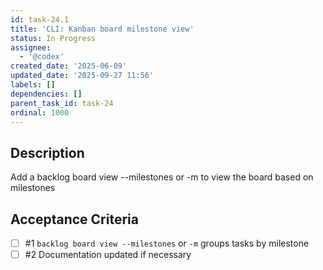 ```yaml
---
id: task-24.1
title: 'CLI: Kanban board milestone view'
status: In Progress
assignee:
  - '@codex'
created_date: '2025-06-09'
updated_date: '2025-09-27 11:56'
labels: []
dependencies: []
parent_task_id: task-24
ordinal: 1000
---
```


## Description

<!-- SECTION:DESCRIPTION:BEGIN -->
Add a backlog board view --milestones or -m to view the board based on milestones
<!-- SECTION:DESCRIPTION:END -->

## Acceptance Criteria
<!-- AC:BEGIN -->
- [ ] #1 `backlog board view --milestones` or `-m` groups tasks by milestone
- [ ] #2 Documentation updated if necessary
<!-- AC:END -->
